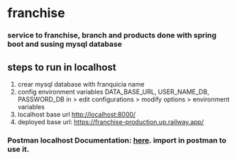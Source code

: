 # franchise

### service to franchise, branch and products done with spring boot and susing mysql database

## steps to run in localhost
1. crear mysql database with franquicia name
2. config environment variables DATA_BASE_URL, USER_NAME_DB, PASSWORD_DB in  > edit configurations > modify options > environment variables
3. localhost base url <ins>http://localhost:8000/</ins>
4. deployed base url: <ins>https://franchise-production.up.railway.app/</ins>

### **Postman localhost Documentation:** [here](Franquicia.postman_collection.json). import in postman to use it.
